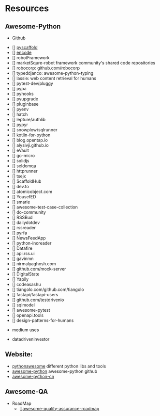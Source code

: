 # Resources

## Awesome-Python

- Github
 * [] [pyscaffold](https://pyscaffold.org/en/stable/install.html)
 * [] [encode](https://github.com/encode)
 * [] robotFramework
 * [] marketSqure-robot framework community's shared code repositories
 * [] robocorp: github.com/robocorp
 * [] typeddjanco: awesome-python-typing
 * [] lassie: web content retrieval for humans
 * [] pytest-dev/pluggy
 * [] pypa
 * [] pyhooks
 * [] pyupgrade
 * [] pluginbase
 * [] pyenv
 * [] hatch
 * [] lepture/authlib
 * [] pypyr
 * [] snowplow/sqlrunner
 * [] kotlin-for-python
 * [] blog.opentap.io
 * [] alysivji.github.io
 * [] eVault
 * [] go-micro
 * [] solidjs
 * [] seldomqa
 * [] httprunner
 * [] tsejx
 * [] ScaffoldHub
 * [] dev.to
 * [] atomicobject.com
 * [] YousefED
 * [] smarie
 * [] awesome-test-case-collection
 * [] do-community
 * [] RSSBud
 * [] dailydotdev
 * [] rssreader
 * [] pyrfa
 * [] NewsFeedApp
 * [] python-inoreader
 * [] Datafire
 * [] api.rss.ui
 * [] gavinmn
 * [] nirmalyaghosh.com
 * [] github.com/mock-server
 * [] DigitalState
 * [] Yapily
 * [] codeasashu
 * [] tiangolo.com/github.com/tiangolo
 * [] fastapi/fastapi-users
 * [] github.com/testdrivenio
 * [] sqlmodel
 * [] awesome-pytest
 * [] openapi.tools
 * [] design-patterns-for-humans
- medium uses
 * datadriveninvestor

## Website:

- [pythonawesome](https://pythonawesome.com/)  different python libs and tools
- [awesome-python](https://github.com/vinta/awesome-python) awesome-python github
- [awesome-python-cn](https://github.com/jobbole/awesome-python-cn)
## Awesome-QA

- RoadMap
  * [][awesome-quality-assurance-roadmap](https://github.com/fityanos/awesome-quality-assurance-roadmap)